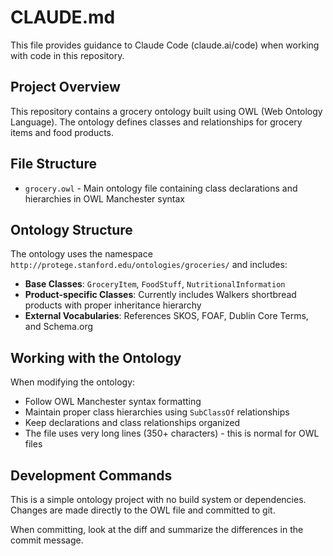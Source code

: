 # CLAUDE.md

This file provides guidance to Claude Code (claude.ai/code) when working with code in this repository.

## Project Overview

This repository contains a grocery ontology built using OWL (Web Ontology Language). The ontology defines classes and relationships for grocery items and food products.

## File Structure

- `grocery.owl` - Main ontology file containing class declarations and hierarchies in OWL Manchester syntax

## Ontology Structure

The ontology uses the namespace `http://protege.stanford.edu/ontologies/groceries/` and includes:

- **Base Classes**: `GroceryItem`, `FoodStuff`, `NutritionalInformation`
- **Product-specific Classes**: Currently includes Walkers shortbread products with proper inheritance hierarchy
- **External Vocabularies**: References SKOS, FOAF, Dublin Core Terms, and Schema.org

## Working with the Ontology

When modifying the ontology:
- Follow OWL Manchester syntax formatting
- Maintain proper class hierarchies using `SubClassOf` relationships
- Keep declarations and class relationships organized
- The file uses very long lines (350+ characters) - this is normal for OWL files

## Development Commands

This is a simple ontology project with no build system or dependencies. Changes are made directly to the OWL file and committed to git.

When committing, look at the diff and summarize the differences in the commit message.
